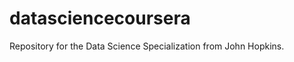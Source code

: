 datasciencecoursera
===================

Repository for the Data Science Specialization from John Hopkins.
